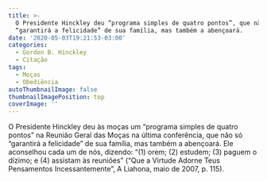 ```yaml
---
title: >-
  O Presidente Hinckley deu “programa simples de quatro pontos”, que não só
  “garantirá a felicidade” de sua família, mas também a abençoará.
date: '2020-05-03T19:21:53-03:00'
categories:
  - Gordon B. Hinckley
  - Citação
tags:
  - Moças
  - Obediência
autoThumbnailImage: false
thumbnailImagePosition: top
coverImage: ''
---
```

O Presidente Hinckley deu às moças um “programa simples de quatro pontos” na Reunião Geral das Moças na última conferência, que não só “garantirá a felicidade” de sua família, mas também a abençoará. Ele aconselhou cada um de nós, dizendo: “(1) orem; (2) estudem; (3) paguem o dízimo; e (4) assistam às reuniões” (“Que a Virtude Adorne Teus Pensamentos Incessantemente”, A Liahona, maio de 2007, p. 115).
